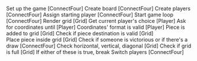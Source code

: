 Set up the game [ConnectFour]
  Create board [ConnectFour]
  Create players [ConnectFour]
  Assign starting player [ConnectFour]
Start game loop [ConnectFour]
  Render grid [Grid]
  Get current player's choice [Player]
    Ask for coordinates until [Player]
      Coordinates' format is valid [Player]
      Piece is added to grid [Grid]
    Check if piece destination is valid [Grid]   
      Place piece inside grid [Grid]
  Check if someone is victorious or if there's a draw [ConnectFour]
    Check horizontal, vertical, diagonal [Grid]
    Check if grid is full [Grid]
    If either of these is true, break
  Switch players [ConnectFour]
